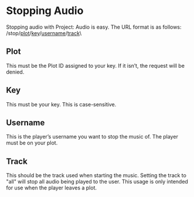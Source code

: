 # Stopping Audio
Stopping audio with Project: Audio is easy. The URL format is as follows:\
/stop/[plot](#plot)/[key](#key)/[username](#username)/[track](#track)\

## Plot

This must be the Plot ID assigned to your key. If it isn’t, the request will be denied.

## Key

This must be your key. This is case-sensitive.

## Username

This is the player’s username you want to stop the music of. The player must be on your plot.

## Track

This should be the track used when starting the music. Setting the track to "all" will stop all audio being played to the user. This usage is only intended for use when the player leaves a plot.
